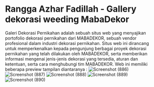 # Rangga Azhar Fadillah - Gallery dekorasi weeding MabaDekor
Galeri Dekorasi Pernikahan adalah sebuah situs web yang menyajikan portofolio dekorasi pernikahan dari MABADEKOR, sebuah vendor profesional dalam industri dekorasi pernikahan. Situs web ini dirancang untuk memperkenalkan kepada pengunjung berbagai proyek dekorasi pernikahan yang telah dilakukan oleh MABADEKOR, serta memberikan informasi mengenai jenis-jenis dekorasi yang tersedia, aturan dan ketentuan, serta cara menghubungi tim MABADEKOR.
Web ini memiliki beberapa preview tampilan diantaranya :
![Screenshot (886)](https://github.com/Rangga857/20220140150_exercise_pdw1/assets/127074136/91adc033-9203-4073-b23d-69006ad61740)
![Screenshot (887)](https://github.com/Rangga857/20220140150_exercise_pdw1/assets/127074136/22a35b8f-89f8-449c-87ac-5f379b3035bb)
![Screenshot (888)](https://github.com/Rangga857/20220140150_exercise_pdw1/assets/127074136/ecf99750-47b8-487d-84cb-9d93fd1cba90)
![Screenshot (889)](https://github.com/Rangga857/20220140150_exercise_pdw1/assets/127074136/c62cd45b-2b50-4745-9ee1-9b6633c8ec27)
![Screenshot (890)](https://github.com/Rangga857/20220140150_exercise_pdw1/assets/127074136/f1cd92ec-3f39-46a6-ad02-5c418551a197)









